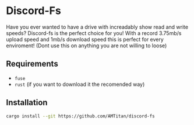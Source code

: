 # Discord-Fs

Have you ever wanted to have a drive with increadably show read and write speeds? Discord-fs is the perfect choice for you! With a record 3.75mb/s upload speed and 1mb/s download speed this is perfect for every enviroment! (Dont use this on anything you are not willing to loose)

## Requirements

- `fuse`
- `rust` (if you want to download it the recomended way)

## Installation

```bash
cargo install --git https://github.com/AMTitan/discord-fs
```

